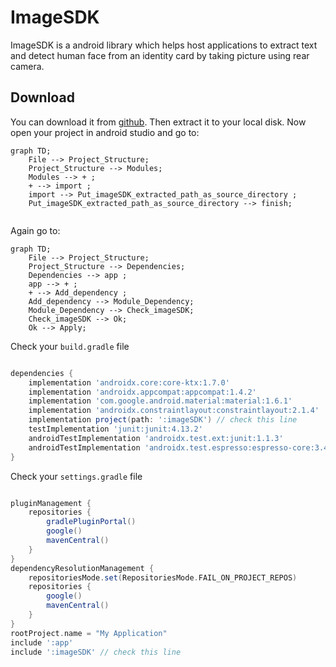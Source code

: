 # ImageSDK

ImageSDK is a android library which helps host applications to extract text and detect human face from an identity card by taking picture using rear camera.


## Download
You can download it from [github](https://github.com/rubayetevan/ImageReader).
Then extract it to your local disk. Now open your project in android studio and go to:
```mermaid
graph TD;
    File --> Project_Structure; 
    Project_Structure --> Modules;
    Modules --> + ;
    + --> import ;
    import --> Put_imageSDK_extracted_path_as_source_directory ;
    Put_imageSDK_extracted_path_as_source_directory --> finish;
    
```

Again go to:

```mermaid
graph TD;
    File --> Project_Structure; 
    Project_Structure --> Dependencies;
    Dependencies --> app ;
    app --> + ;
    + --> Add_dependency ;
    Add_dependency --> Module_Dependency;
    Module_Dependency --> Check_imageSDK;
    Check_imageSDK --> Ok;
    Ok --> Apply;

```
Check your `build.gradle` file
```groovy

dependencies {
    implementation 'androidx.core:core-ktx:1.7.0'
    implementation 'androidx.appcompat:appcompat:1.4.2'
    implementation 'com.google.android.material:material:1.6.1'
    implementation 'androidx.constraintlayout:constraintlayout:2.1.4'
    implementation project(path: ':imageSDK') // check this line
    testImplementation 'junit:junit:4.13.2'
    androidTestImplementation 'androidx.test.ext:junit:1.1.3'
    androidTestImplementation 'androidx.test.espresso:espresso-core:3.4.0'
}

```

Check your `settings.gradle` file
```groovy

pluginManagement {
    repositories {
        gradlePluginPortal()
        google()
        mavenCentral()
    }
}
dependencyResolutionManagement {
    repositoriesMode.set(RepositoriesMode.FAIL_ON_PROJECT_REPOS)
    repositories {
        google()
        mavenCentral()
    }
}
rootProject.name = "My Application"
include ':app'
include ':imageSDK' // check this line


```


